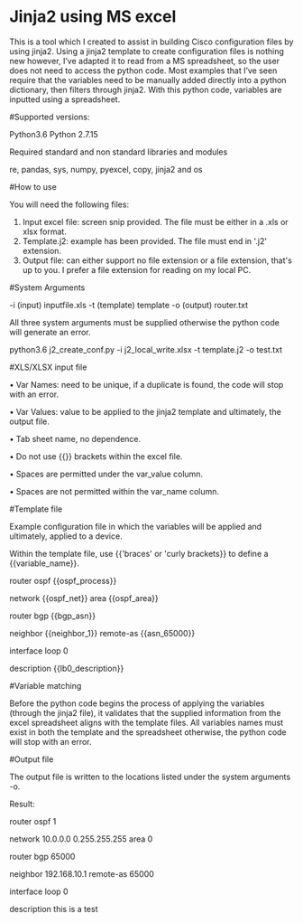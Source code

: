 # Jinja2 using MS excel

This is a tool which I created to assist in building Cisco configuration files by using jinja2. Using a jinja2 template to create configuration files is nothing new however, I’ve adapted it to read from a MS spreadsheet, so the user does not need to access the python code. Most examples that I’ve seen require that the variables need to be manually added directly into a python dictionary, then filters through jinja2. With this python code, variables are inputted using a spreadsheet. 

#Supported versions:

Python3.6 
Python 2.7.15 

Required standard and non standard libraries and modules

re, pandas, sys, numpy, pyexcel, copy, jinja2 and os

#How to use

  You will need the following files:

  1)	Input excel file: screen snip provided. The file must be either in a .xls or xlsx format.  
  2)	Template.j2: example has been provided. The file must end in '.j2' extension.  
  3)	Output file: can either support no file extension or a file extension, that's up to you. I prefer a file extension for reading on       my local PC. 

#System Arguments

-i (input) inputfile.xls
-t (template) template
-o (output) router.txt

All three system arguments must be supplied otherwise the python code will generate an error. 

python3.6 j2_create_conf.py -i j2_local_write.xlsx -t template.j2 -o test.txt

#XLS/XLSX input file


•	Var Names: need to be unique, if a duplicate is found, the code will stop with an error. 

•	Var Values: value to be applied to the jinja2 template and ultimately, the output file. 

•	Tab sheet name, no dependence. 

•	Do not use {{}} brackets within the excel file. 

•	Spaces are permitted under the var_value column.

•	Spaces are not permitted within the var_name column.


#Template file

Example configuration file in which the variables will be applied and ultimately, applied to a device.  

Within the template file, use {{'braces' or 'curly brackets}} to define a {{variable_name}}.   

router ospf {{ospf_process}}

network {{ospf_net}} area {{ospf_area}}

router bgp {{bgp_asn}}

neighbor {{neighbor_1}} remote-as {{asn_65000}}

interface loop 0

description {{lb0_description}}


#Variable matching


Before the python code begins the process of applying the variables (through the jinja2 file), it validates that the supplied information from the excel spreadsheet aligns with the template files. All variables names must exist in both the template and the spreadsheet otherwise, the python code will stop with an error. 

#Output file


The output file is written to the locations listed under the system arguments -o.  

Result:

router ospf 1

network 10.0.0.0 0.255.255.255 area 0

router bgp 65000

neighbor 192.168.10.1 remote-as 65000

interface loop 0

description this is a test
